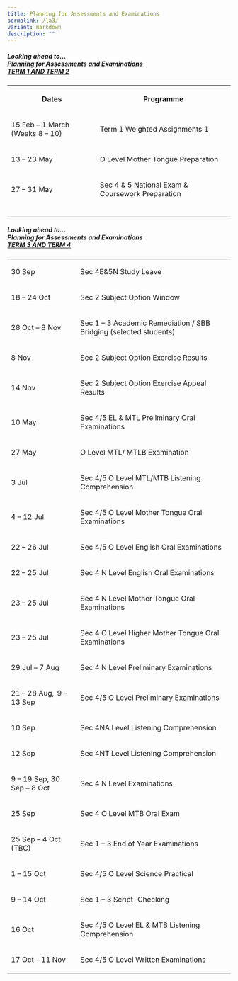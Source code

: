 ```yaml
---
title: Planning for Assessments and Examinations
permalink: /la3/
variant: markdown
description: ""
---
```

<h5>Looking ahead to…<br>Planning for Assessments and Examinations <br><u>TERM 1 AND TERM 2</u></h5>
<table style="minWidth: 50px">
<colgroup>
<col>
<col>
</colgroup>
<tbody>
<tr>
<th rowspan="1" colspan="1">
<p>Dates</p>
</th>
<th rowspan="1" colspan="1">
<p>Programme</p>
</th>
</tr>
<tr>
<td rowspan="1" colspan="1">
<p>15 Feb – 1 March (Weeks 8 – 10)</p>
</td>
<td rowspan="1" colspan="1">
<p>Term 1 Weighted Assignments 1</p>
</td>
</tr>
<tr>
<td rowspan="1" colspan="1">
<p>13 – 23 May</p>
</td>
<td rowspan="1" colspan="1">
<p>O Level Mother Tongue Preparation</p>
</td>
</tr>
<tr>
<td rowspan="1" colspan="1">
<p>27 – 31 May</p>
</td>
<td rowspan="1" colspan="1">
<p>Sec 4 &amp; 5 National Exam &amp; Coursework Preparation</p>
</td>
</tr>
<tr>
<td rowspan="1" colspan="1">
<p></p>
</td>
<td rowspan="1" colspan="1">
<p></p>
</td>
</tr>
</tbody>
</table>
<h5>Looking ahead to…<br>Planning for Assessments and Examinations <br><u>TERM 3 AND TERM 4</u></h5>
<table style="minWidth: 50px">
<colgroup>
<col>
<col>
</colgroup>
<tbody>
<tr>
<td rowspan="1" colspan="1">
<p>30 Sep &nbsp;&nbsp;</p>
</td>
<td rowspan="1" colspan="1">
<p>Sec 4E&amp;5N Study Leave  &nbsp;&nbsp;</p>
</td>
</tr>
<tr>
<td rowspan="1" colspan="1">
<p>18 – 24 Oct &nbsp;&nbsp;</p>
</td>
<td rowspan="1" colspan="1">
<p>Sec 2 Subject Option Window &nbsp;&nbsp;</p>
</td>
</tr>
<tr>
<td rowspan="1" colspan="1">
<p>28 Oct – 8 Nov &nbsp;&nbsp;</p>
</td>
<td rowspan="1" colspan="1">
<p>Sec 1 – 3 Academic Remediation / SBB Bridging (selected students) &nbsp;&nbsp;</p>
</td>
</tr>
<tr>
<td rowspan="1" colspan="1">
<p>8 Nov &nbsp;&nbsp;</p>
</td>
<td rowspan="1" colspan="1">
<p>Sec 2 Subject Option Exercise Results &nbsp;&nbsp;</p>
</td>
</tr>
<tr>
<td rowspan="1" colspan="1">
<p>14 Nov &nbsp;&nbsp;</p>
</td>
<td rowspan="1" colspan="1">
<p>Sec 2 Subject Option Exercise Appeal Results &nbsp;&nbsp;</p>
</td>
</tr>
<tr>
<td rowspan="1" colspan="1">
<p>10 May &nbsp;&nbsp;</p>
</td>
<td rowspan="1" colspan="1">
<p>Sec 4/5 EL &amp; MTL Preliminary Oral Examinations  &nbsp;&nbsp;</p>
</td>
</tr>
<tr>
<td rowspan="1" colspan="1">
<p>27 May &nbsp;&nbsp;</p>
</td>
<td rowspan="1" colspan="1">
<p>O Level MTL/ MTLB Examination &nbsp;&nbsp;</p>
</td>
</tr>
<tr>
<td rowspan="1" colspan="1">
<p>3 Jul &nbsp;&nbsp;</p>
</td>
<td rowspan="1" colspan="1">
<p>Sec 4/5 O Level MTL/MTB Listening Comprehension &nbsp;&nbsp;</p>
</td>
</tr>
<tr>
<td rowspan="1" colspan="1">
<p>4 – 12 Jul &nbsp;&nbsp;</p>
</td>
<td rowspan="1" colspan="1">
<p>Sec 4/5 O Level Mother Tongue Oral Examinations &nbsp;&nbsp;</p>
</td>
</tr>
<tr>
<td rowspan="1" colspan="1">
<p>22 – 26 Jul &nbsp;&nbsp;</p>
</td>
<td rowspan="1" colspan="1">
<p>Sec 4/5 O Level English Oral Examinations &nbsp;&nbsp;</p>
</td>
</tr>
<tr>
<td rowspan="1" colspan="1">
<p>22 – 25 Jul &nbsp;&nbsp;</p>
</td>
<td rowspan="1" colspan="1">
<p>Sec 4 N Level English Oral Examinations &nbsp;&nbsp;</p>
</td>
</tr>
<tr>
<td rowspan="1" colspan="1">
<p>23 – 25 Jul &nbsp;&nbsp;</p>
</td>
<td rowspan="1" colspan="1">
<p>Sec 4 N Level Mother Tongue Oral Examinations &nbsp;&nbsp;</p>
</td>
</tr>
<tr>
<td rowspan="1" colspan="1">
<p>23 – 25 Jul &nbsp;&nbsp;</p>
</td>
<td rowspan="1" colspan="1">
<p>Sec 4 O Level Higher Mother Tongue Oral Examinations  &nbsp;&nbsp;</p>
</td>
</tr>
<tr>
<td rowspan="1" colspan="1">
<p>29 Jul – 7 Aug &nbsp;&nbsp;</p>
</td>
<td rowspan="1" colspan="1">
<p>Sec 4 N Level Preliminary Examinations &nbsp;&nbsp;</p>
</td>
</tr>
<tr>
<td rowspan="1" colspan="1">
<p>21 – 28 Aug,  9 – 13 Sep &nbsp;&nbsp;</p>
</td>
<td rowspan="1" colspan="1">
<p>Sec 4/5 O Level Preliminary Examinations &nbsp;&nbsp;</p>
</td>
</tr>
<tr>
<td rowspan="1" colspan="1">
<p>10 Sep &nbsp;&nbsp;</p>
</td>
<td rowspan="1" colspan="1">
<p>Sec 4NA Level Listening Comprehension &nbsp;&nbsp;</p>
</td>
</tr>
<tr>
<td rowspan="1" colspan="1">
<p>12 Sep &nbsp;&nbsp;</p>
</td>
<td rowspan="1" colspan="1">
<p>Sec 4NT Level Listening Comprehension &nbsp;&nbsp;</p>
</td>
</tr>
<tr>
<td rowspan="1" colspan="1">
<p>9 – 19 Sep, 30 Sep – 8 Oct   &nbsp;&nbsp;</p>
</td>
<td rowspan="1" colspan="1">
<p>Sec 4 N Level Examinations &nbsp;&nbsp;</p>
</td>
</tr>
<tr>
<td rowspan="1" colspan="1">
<p>25 Sep &nbsp;&nbsp;</p>
</td>
<td rowspan="1" colspan="1">
<p>Sec 4 O Level MTB Oral Exam &nbsp;&nbsp;</p>
</td>
</tr>
<tr>
<td rowspan="1" colspan="1">
<p>25 Sep – 4 Oct (TBC) &nbsp;&nbsp;</p>
</td>
<td rowspan="1" colspan="1">
<p>Sec 1 – 3 End of Year Examinations  &nbsp;&nbsp;</p>
</td>
</tr>
<tr>
<td rowspan="1" colspan="1">
<p>1 – 15 Oct &nbsp;&nbsp;</p>
</td>
<td rowspan="1" colspan="1">
<p>Sec 4/5 O Level Science Practical &nbsp;&nbsp;</p>
</td>
</tr>
<tr>
<td rowspan="1" colspan="1">
<p>9 – 14 Oct &nbsp;&nbsp;</p>
</td>
<td rowspan="1" colspan="1">
<p>Sec 1 – 3 Script-Checking &nbsp;&nbsp;</p>
</td>
</tr>
<tr>
<td rowspan="1" colspan="1">
<p>16 Oct &nbsp;&nbsp;</p>
</td>
<td rowspan="1" colspan="1">
<p>Sec 4/5 O Level EL &amp; MTB Listening Comprehension &nbsp;&nbsp;</p>
</td>
</tr>
<tr>
<td rowspan="1" colspan="1">
<p>17 Oct – 11 Nov &nbsp;&nbsp;</p>
</td>
<td rowspan="1" colspan="1">
<p>Sec 4/5 O Level Written Examinations &nbsp;</p>
</td>
</tr>
</tbody>
</table>
<p></p>